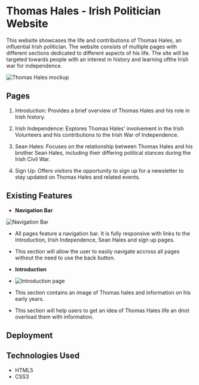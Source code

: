 # Thomas Hales - Irish Politician Website

This website showcases the life and contributions of Thomas Hales, an influential Irish politician. The website consists of multiple pages with different sections dedicated to different aspects of his life. The site will be targeted towards people with an interest in history and learning ofthe Irish war for independence.

![Thomas Hales mockup](/../main/assets/images/amiresponsive.jpg)

## Pages

1. Introduction: Provides a brief overview of Thomas Hales and his role in Irish history.

2. Irish Independence: Explores Thomas Hales' involvement in the Irish Volunteers and his contributions to the Irish War of Independence.

3. Sean Hales: Focuses on the relationship between Thomas Hales and his brother Sean Hales, including their differing political stances during the Irish Civil War.

4. Sign Up: Offers visitors the opportunity to sign up for a newsletter to stay updated on Thomas Hales and related events.

## Existing Features

- __Navigation Bar__

![Navigation Bar](/../main/assets/images/header.png)

- All pages feature a navigation bar. It is fully responsive with links to the Introduction, Irish Independence, Sean Hales and sign up pages.
- This section will allow the user to easily navigate accross all pages without the need to use the back button.

- __Introduction__

- ![Introduction page](/../main)

- This section contains an image of Thomas hales and information on his early years.
- This section will help users to get an idea of Thomas Hales life an dnot overload them with information.



## Deployment



## Technologies Used

- HTML5
- CSS3
